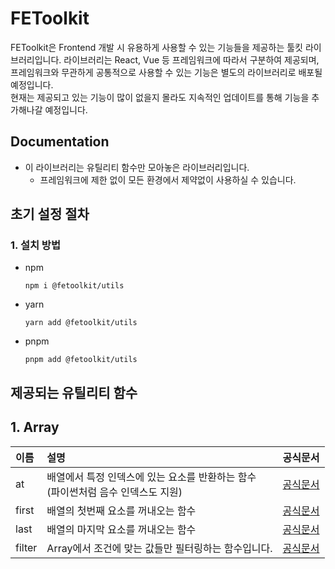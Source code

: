 # FEToolkit

FEToolkit은 Frontend 개발 시 유용하게 사용할 수 있는 기능들을 제공하는 툴킷 라이브러리입니다. 라이브러리는 React, Vue 등 프레임워크에 따라서 구분하여 제공되며, 프레임워크와 무관하게 공통적으로 사용할 수 있는 기능은 별도의 라이브러리로 배포될 예정입니다.  
현재는 제공되고 있는 기능이 많이 없을지 몰라도 지속적인 업데이트를 통해 기능을 추가해나갈 예정입니다.

## Documentation

- 이 라이브러리는 유틸리티 함수만 모아놓은 라이브러리입니다.
  - 프레임워크에 제한 없이 모든 환경에서 제약없이 사용하실 수 있습니다.

## 초기 설정 절차

### 1. 설치 방법

- npm
  ```
  npm i @fetoolkit/utils
  ```
- yarn
  ```
  yarn add @fetoolkit/utils
  ```
- pnpm
  ```
  pnpm add @fetoolkit/utils
  ```

## 제공되는 유틸리티 함수

## 1. Array

| 이름   | 설명                                                                                 |                공식문서                |
| :----- | :----------------------------------------------------------------------------------- | :------------------------------------: |
| at     | 배열에서 특정 인덱스에 있는 요소를 반환하는 함수<br> (파이썬처럼 음수 인덱스도 지원) |   [공식문서](./src/docs/array/at.md)   |
| first  | 배열의 첫번째 요소를 꺼내오는 함수                                                   | [공식문서](./src/docs/array/first.md)  |
| last   | 배열의 마지막 요소를 꺼내오는 함수                                                   |  [공식문서](./src/docs/array/last.md)  |
| filter | Array에서 조건에 맞는 값들만 필터링하는 함수입니다.                                  | [공식문서](./src/docs/array/filter.md) |
